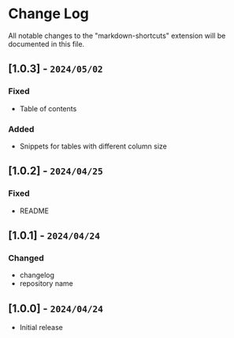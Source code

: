 # Change Log

All notable changes to the "markdown-shortcuts" extension will be documented in this file.

## [1.0.3] - `2024/05/02`

### Fixed

- Table of contents

### Added

- Snippets for tables with different column size

## [1.0.2] - `2024/04/25`

### Fixed

- README

## [1.0.1] - `2024/04/24`

### Changed

- changelog
- repository name

## [1.0.0] - `2024/04/24`

- Initial release
